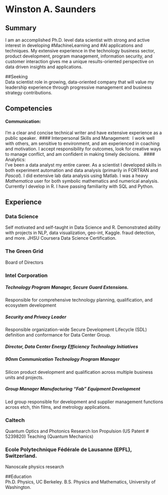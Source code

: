 # Winston A. Saunders

## Summary  

I am an accomplished Ph.D. level data scientist with strong and active interest in developing #MachineLearning and #AI applications and techniques. My extensive experience in the technology business sector, product development, program management, information security, and customer interaction gives me a unique results-oriented perspective on data driven insights and applications. 

##Seeking  
Data scientist role in growing, data-oriented company that will value my leadership experience through progressive management and business strategy contributions. 

## Competencies  

#### Communication:  
I’m a clear and concise technical writer and have extensive experience as a public speaker. 
 #### Interpersonal Skills and Management:  
I work well with others, am sensitive to environment, and am experienced in coaching and motivation. I accept responsibility for outcomes, look for creative ways to manage conflict, and am confident in making timely decisions.   #### Analytics:  
I’ve been a data analyst my entire career. As a scientist I developed skills in both experiment automation and data analysis (primarily in FORTRAN and _Pascal_). I did extensive lab data analysis using Matlab. I was a heavy _Mathematica_ user for both symbolic mathematics and numerical analysis. Currently I develop in R. I have passing familiarity with SQL and Python.

## Experience  

### Data Science
Self motivated and self-taught in Data Science and R. Demonstrated ability with projects in NLP, data visualization, geo-int, Kaggle. fraud detection, and more. JHSU Coursera Data Science Certification. 

### The Green Grid  
Board of Directors

### Intel Corporation

##### Technology Program Manager, Secure Guard Extensions.  
Responsible for comprehensive technology planning, qualification, and ecosystem development

##### Security and Privacy Leader  
Responsible organization-wide Secure Development Lifecycle (SDL) definition and conformance for Data Center Group. 

##### Director, Data Center Energy Efficiency Technology Initiatives  
	 
##### 90nm Communication Technology Program Manager  
Silicon product development and qualification across multiple business units and projects. 

##### Group Manager Manufacturing “Fab” Equipment Development  
Led group responsible for development and supplier management functions across etch, thin films, and metrology applications. 

### Caltech 
Quantum Optics and Photonics Research
Ion Propulsion (US Patent # 5239820)
Teaching (Quantum Mechanics)  

### Ecole Polytechnique Fédérale de Lausanne (EPFL), Switzerland.
Nanoscale physics research

##Education  
Ph.D. Physics, UC Berkeley. 
B.S. Physics and Mathematics, University of Washington.